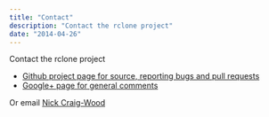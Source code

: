 ```yaml
---
title: "Contact"
description: "Contact the rclone project"
date: "2014-04-26"
---
```


Contact the rclone project

  * [Github project page for source, reporting bugs and pull requests](http://github.com/ncw/rclone)
  * <a href="https://google.com/+RcloneOrg" rel="publisher">Google+ page for general comments</a></li>

Or email [Nick Craig-Wood](mailto:nick@craig-wood.com)
